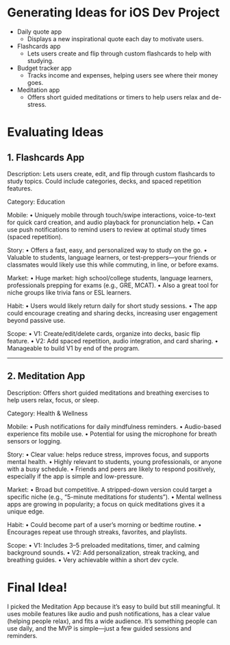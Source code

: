 # Generating Ideas for iOS Dev Project
* Daily quote app
    * Displays a new inspirational quote each day to motivate users.
* Flashcards app
    * Lets users create and flip through custom flashcards to help with studying.
* Budget tracker app
    * Tracks income and expenses, helping users see where their money goes.
* Meditation app
    * Offers short guided meditations or timers to help users relax and de-stress.

# Evaluating Ideas

## 1. Flashcards App

Description: Lets users create, edit, and flip through custom flashcards to study topics. Could include categories, decks, and spaced repetition features.

Category: Education

Mobile:
	•	Uniquely mobile through touch/swipe interactions, voice-to-text for quick card creation, and audio playback for pronunciation help.
	•	Can use push notifications to remind users to review at optimal study times (spaced repetition).

Story:
	•	Offers a fast, easy, and personalized way to study on the go.
	•	Valuable to students, language learners, or test-preppers—your friends or classmates would likely use this while commuting, in line, or before exams.

Market:
	•	Huge market: high school/college students, language learners, professionals prepping for exams (e.g., GRE, MCAT).
	•	Also a great tool for niche groups like trivia fans or ESL learners.

Habit:
	•	Users would likely return daily for short study sessions.
	•	The app could encourage creating and sharing decks, increasing user engagement beyond passive use.

Scope:
	•	V1: Create/edit/delete cards, organize into decks, basic flip feature.
	•	V2: Add spaced repetition, audio integration, and card sharing.
	•	Manageable to build V1 by end of the program.

---

## 2. Meditation App

Description: Offers short guided meditations and breathing exercises to help users relax, focus, or sleep.

Category: Health & Wellness

Mobile:
	•	Push notifications for daily mindfulness reminders.
	•	Audio-based experience fits mobile use.
	•	Potential for using the microphone for breath sensors or logging.

Story:
	•	Clear value: helps reduce stress, improves focus, and supports mental health.
	•	Highly relevant to students, young professionals, or anyone with a busy schedule.
	•	Friends and peers are likely to respond positively, especially if the app is simple and low-pressure.

Market:
	•	Broad but competitive. A stripped-down version could target a specific niche (e.g., “5-minute meditations for students”).
	•	Mental wellness apps are growing in popularity; a focus on quick meditations gives it a unique edge.

Habit:
	•	Could become part of a user’s morning or bedtime routine.
	•	Encourages repeat use through streaks, favorites, and playlists.

Scope:
	•	V1: Includes 3–5 preloaded meditations, timer, and calming background sounds.
	•	V2: Add personalization, streak tracking, and breathing guides.
	•	Very achievable within a short dev cycle.
    
# Final Idea!
I picked the Meditation App because it’s easy to build but still meaningful. It uses mobile features like audio and push notifications, has a clear value (helping people relax), and fits a wide audience. It’s something people can use daily, and the MVP is simple—just a few guided sessions and reminders.